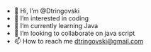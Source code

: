 - 👋 Hi, I’m @Dtringovski
- 👀 I’m interested in coding
- 🌱 I’m currently learning Java
- 💞️ I’m looking to collaborate on java script
- 📫 How to reach me dtringovski@gmail.com

<!---
Dtringovski/Dtringovski is a ✨ special ✨ repository because its `README.md` (this file) appears on your GitHub profile.
You can click the Preview link to take a look at your changes.
--->
